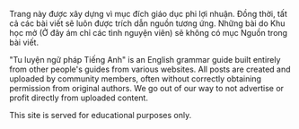 Trang này được xây dựng vì mục đích giáo dục phi lợi nhuận. Đồng thời, tất cả các bài viết sẽ luôn được trích dẫn nguồn tương ứng. Những bài do Khu học mở (Ở đây ám chỉ các tình nguyện viên) sẽ không có mục Nguồn trong bài viết.


"Tu luyện ngữ pháp Tiếng Anh" is an English grammar guide built entirely from other people's guides from various websites. All posts are created and uploaded by community members, often without correctly obtaining permission from original authors. We go out of our way to not advertise or profit directly from uploaded content.

This site is served for educational purposes only. 